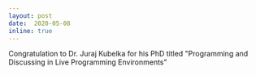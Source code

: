 ```yaml
--- 
layout: post 
date:  2020-05-08
inline: true
---
```


Congratulation to Dr. Juraj Kubelka for his PhD titled "Programming and Discussing in Live Programming Environments"
